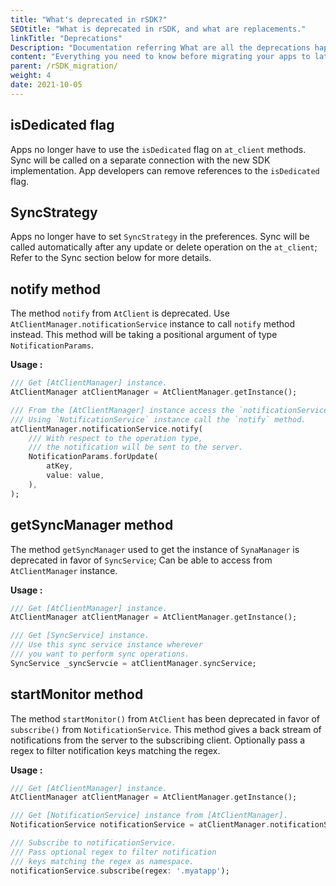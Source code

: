 ```yaml
---
title: "What's deprecated in rSDK?"
SEOtitle: "What is deprecated in rSDK, and what are replacements."
linkTitle: "Deprecations"
Description: "Documentation referring What are all the deprecations happened in rSDK."
content: "Everything you need to know before migrating your apps to latest rSDK changes."
parent: /rSDK_migration/
weight: 4
date: 2021-10-05
---
```


## **isDedicated** flag

Apps no longer have to use the `isDedicated` flag on `at_client` methods. Sync will be called on a separate connection with the new SDK implementation. App developers can remove references to the `isDedicated` flag.

## SyncStrategy

Apps no longer have to set `SyncStrategy` in the preferences. Sync will be called automatically after any update or delete operation on the `at_client`; Refer to the Sync section below for more details.

## **notify** method

The method `notify` from `AtClient` is deprecated. Use `AtClientManager.notificationService` instance to call `notify` method instead. This method will be taking a positional argument of type `NotificationParams`.

**Usage :**
```dart
/// Get [AtClientManager] instance.
AtClientManager atClientManager = AtClientManager.getInstance();

/// From the [AtClientManager] instance access the `notificationService` instance.
/// Using `NotificationService` instance call the `notify` method. 
atClientManager.notificationService.notify(
    /// With respect to the operation type, 
    /// the notification will be sent to the server.
    NotificationParams.forUpdate(
        atKey,
        value: value,
    ),
);
```

## **getSyncManager** method

The method `getSyncManager` used to get the instance of `SynaManager` is deprecated in favor of `SyncService`; Can be able to access from `AtClientManager` instance.

**Usage :**
```dart
/// Get [AtClientManager] instance.
AtClientManager atClientManager = AtClientManager.getInstance();

/// Get [SyncService] instance.
/// Use this sync service instance wherever 
/// you want to perform sync operations.
SyncService _syncServcie = atClientManager.syncService;
```

## **startMonitor** method

The method `startMonitor()` from `AtClient` has been deprecated in favor of `subscribe()` from `NotificationService`. This method gives a back stream of notifications from the server to the subscribing client. Optionally pass a regex to filter notification keys matching the regex.

**Usage :** 
```dart
/// Get [AtClientManager] instance.
AtClientManager atClientManager = AtClientManager.getInstance();

/// Get [NotificationService] instance from [AtClientManager].
NotificationService notificationService = atClientManager.notificationService;

/// Subscribe to notificationService.
/// Pass optional regex to filter notification 
/// keys matching the regex as namespace.
notificationService.subscribe(regex: '.myatapp');
```